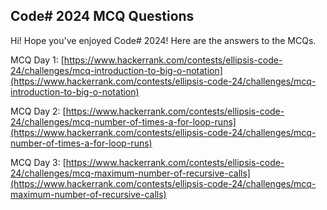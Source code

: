 ## Code# 2024 MCQ Questions

Hi! Hope you've enjoyed Code# 2024! Here are the answers to the MCQs.

MCQ Day 1: [https://www.hackerrank.com/contests/ellipsis-code-24/challenges/mcq-introduction-to-big-o-notation](https://www.hackerrank.com/contests/ellipsis-code-24/challenges/mcq-introduction-to-big-o-notation)

MCQ Day 2: [https://www.hackerrank.com/contests/ellipsis-code-24/challenges/mcq-number-of-times-a-for-loop-runs](https://www.hackerrank.com/contests/ellipsis-code-24/challenges/mcq-number-of-times-a-for-loop-runs)

MCQ Day 3: [https://www.hackerrank.com/contests/ellipsis-code-24/challenges/mcq-maximum-number-of-recursive-calls](https://www.hackerrank.com/contests/ellipsis-code-24/challenges/mcq-maximum-number-of-recursive-calls)
